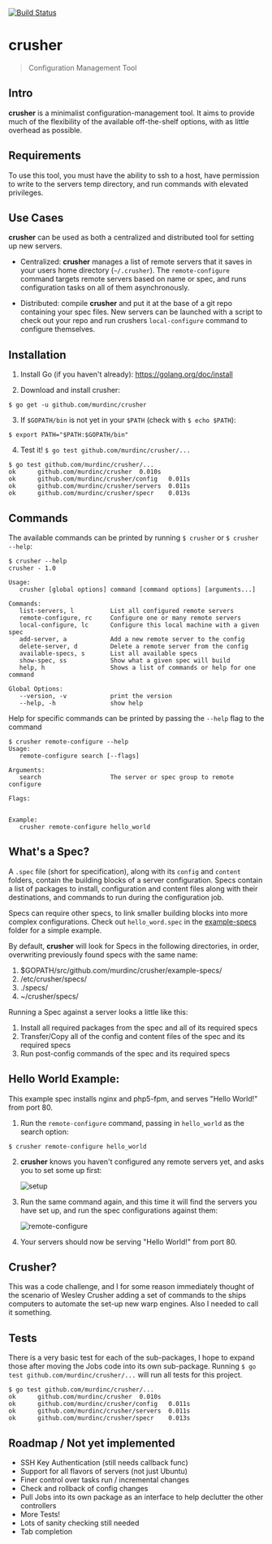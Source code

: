 [![Build Status](https://travis-ci.org/murdinc/crusher.svg)](https://travis-ci.org/murdinc/crusher)
# crusher
> Configuration Management Tool

## Intro
**crusher** is a minimalist configuration-management tool. It aims to provide much of the flexibility of the available off-the-shelf options, with as little overhead as possible.

## Requirements
To use this tool, you must have the ability to ssh to a host, have permission to write to the servers temp directory, and run commands with elevated privileges.

## Use Cases
**crusher** can be used as both a centralized and distributed tool for setting up new servers.

- Centralized:
**crusher** manages a list of remote servers that it saves in your users home directory (`~/.crusher`). The `remote-configure` command targets remote servers based on name or spec, and runs configuration tasks on all of them asynchronously.

- Distributed:
compile **crusher** and put it at the base of a git repo containing your spec files. New servers can be launched with a script to check out your repo and run crushers `local-configure` command to configure themselves.

## Installation
1. Install Go (if you haven't already): https://golang.org/doc/install

2. Download and install crusher:

  `$ go get -u github.com/murdinc/crusher`

3. If `$GOPATH/bin` is not yet in your `$PATH` (check with `$ echo $PATH`):

  `$ export PATH="$PATH:$GOPATH/bin"`

4. Test it! `$ go test github.com/murdinc/crusher/...`

```
$ go test github.com/murdinc/crusher/...
ok  	github.com/murdinc/crusher	0.010s
ok  	github.com/murdinc/crusher/config	0.011s
ok  	github.com/murdinc/crusher/servers	0.011s
ok  	github.com/murdinc/crusher/specr	0.013s
```

## Commands
The available commands can be printed by running `$ crusher` or `$ crusher --help`:
```
$ crusher --help
crusher - 1.0

Usage:
   crusher [global options] command [command options] [arguments...]

Commands:
   list-servers, l			List all configured remote servers
   remote-configure, rc		Configure one or many remote servers
   local-configure, lc		Configure this local machine with a given spec
   add-server, a			Add a new remote server to the config
   delete-server, d			Delete a remote server from the config
   available-specs, s		List all available specs
   show-spec, ss			Show what a given spec will build
   help, h					Shows a list of commands or help for one command

Global Options:
   --version, -v			print the version
   --help, -h				show help
```
Help for specific commands can be printed by passing the `--help` flag to the command
```
$ crusher remote-configure --help
Usage:
   remote-configure search [--flags]

Arguments:
   search					The server or spec group to remote configure

Flags:


Example:
   crusher remote-configure hello_world
```

## What's a Spec?
A `.spec` file (short for specification), along with its `config` and `content` folders, contain the building blocks of a server configuration. Specs contain a list of packages to install, configuration and content files along with their destinations, and commands to run during the configuration job.

Specs can require other specs, to link smaller building blocks into more complex configurations. Check out `hello_word.spec` in the [example-specs](https://github.com/murdinc/crusher/tree/master/example-specs) folder for a simple example.

By default, **crusher** will look for Specs in the following directories, in order, overwriting previously found specs with the same name:

1. $GOPATH/src/github.com/murdinc/crusher/example-specs/
2. /etc/crusher/specs/
3. ./specs/
4. ~/crusher/specs/

Running a Spec against a server looks a little like this:

1. Install all required packages from the spec and all of its required specs
2. Transfer/Copy all of the config and content files of the spec and its required specs
3. Run post-config commands of the spec and its required specs

## Hello World Example:
This example spec installs nginx and php5-fpm, and serves "Hello World!" from port 80.

1. Run the `remote-configure` command, passing in `hello_world` as the search option:

  `$ crusher remote-configure hello_world`

2. **crusher** knows you haven't configured any remote servers yet, and asks you to set some up first:

	![setup](screenshots/setup.png)

3. Run the same command again, and this time it will find the servers you have set up, and run the spec configurations against them:

	![remote-configure](screenshots/remote-configure.png)

4. Your servers should now be serving "Hello World!" from port 80.

## Crusher?
This was a code challenge, and I for some reason immediately thought of the scenario of Wesley Crusher adding a set of commands to the ships computers to automate the set-up new warp engines. Also I needed to call it something.

## Tests
There is a very basic test for each of the sub-packages, I hope to expand those after moving the Jobs code into its own sub-package. Running `$ go test github.com/murdinc/crusher/...` will run all tests for this project. 

```
$ go test github.com/murdinc/crusher/...
ok  	github.com/murdinc/crusher	0.010s
ok  	github.com/murdinc/crusher/config	0.011s
ok  	github.com/murdinc/crusher/servers	0.011s
ok  	github.com/murdinc/crusher/specr	0.013s
```

## Roadmap / Not yet implemented
- SSH Key Authentication (still needs callback func)
- Support for all flavors of servers (not just Ubuntu)
- Finer control over tasks run / incremental changes
- Check and rollback of config changes
- Pull Jobs into its own package as an interface to help declutter the other controllers
- More Tests!
- Lots of sanity checking still needed
- Tab completion
